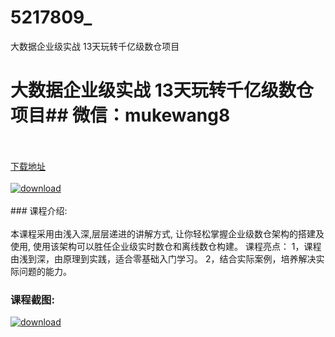 # 5217809_
大数据企业级实战 13天玩转千亿级数仓项目
# 大数据企业级实战 13天玩转千亿级数仓项目## 微信：mukewang8
<br/></br>[下载地址](http://www.36tz.cn/article/5217809 "下载地址")
<br/></br>[![download](http://36tz.cn/muke_img/2021_01_1-87.png "下载地址")](http://www.36tz.cn/article/5217809 "下载地址")
<br/></br>### 课程介绍:<br/></br>本课程采用由浅入深,层层递进的讲解方式, 让你轻松掌握企业级数仓架构的搭建及使用, 使用该架构可以胜任企业级实时数仓和离线数仓构建。
课程亮点：
1，课程由浅到深，由原理到实践，适合零基础入门学习。
2，结合实际案例，培养解决实际问题的能力。

### 课程截图:
[![download](http://36tz.cn/muke_img/2021_01_2-102.png "下载地址")](http://www.36tz.cn/article/5217809 "下载地址")
